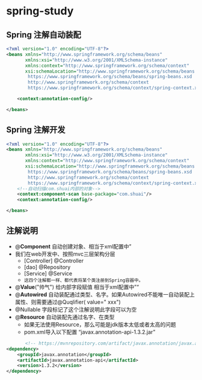 # spring-study

## Spring 注解自动装配

```xml
<?xml version="1.0" encoding="UTF-8"?>
<beans xmlns="http://www.springframework.org/schema/beans"
       xmlns:xsi="http://www.w3.org/2001/XMLSchema-instance"
       xmlns:context="http://www.springframework.org/schema/context"
       xsi:schemaLocation="http://www.springframework.org/schema/beans
        https://www.springframework.org/schema/beans/spring-beans.xsd
        http://www.springframework.org/schema/context
        https://www.springframework.org/schema/context/spring-context.xsd">

    <context:annotation-config/>

</beans>
```

## Spring 注解开发

```xml
<?xml version="1.0" encoding="UTF-8"?>
<beans xmlns="http://www.springframework.org/schema/beans"
       xmlns:xsi="http://www.w3.org/2001/XMLSchema-instance"
       xmlns:context="http://www.springframework.org/schema/context"
       xsi:schemaLocation="http://www.springframework.org/schema/beans
        https://www.springframework.org/schema/beans/spring-beans.xsd
        http://www.springframework.org/schema/context
        https://www.springframework.org/schema/context/spring-context.xsd">
    <!--自动扫描com.shuai内部的对象-->
    <context:component-scan base-package="com.shuai"/>
    <context:annotation-config/>

</beans>
```

## 注解说明

- @**Component** 自动创建对象、相当于xml配置中”<bean id="user" class="com.shuai.bean.User"/>
- 我们在web开发中、按照mvc三层架构分层
    - [Controller] @Controller
    - [dao] @Repository
    - [Service] @Service
    - `这四个注解都一样、都代表将某个类注册到Spring容器中。`
- @**Value**("帅气") 给内部字段赋值 相当于xml配置中”<property name="name" value="ssss"/>“
- @**Autowired** 自动装配通过类型、名字。如果Autowired不能唯一自动装配上属性、则需要通过@Quqlifier(
  value="
  xxx")
- @Nullable 字段标记了这个注解说明此字段可以为空
- @**Resource** 自动装配先通过名字、在类型
    - 如果无法使用Resource，那么可能是jdk版本太低或者太高的问题
    - pom.xml导入以下配置 “javax.annotation-api-1.3.2.jar”

```xml
       <!-- https://mvnrepository.com/artifact/javax.annotation/javax.annotation-api -->
<dependency>
    <groupId>javax.annotation</groupId>
    <artifactId>javax.annotation-api</artifactId>
    <version>1.3.2</version>
</dependency>
```



